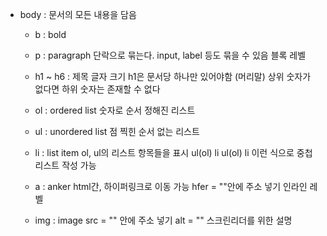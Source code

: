 
- body : 문서의 모든 내용을 담음
	-  b : bold
	  
	- p : paragraph
	  단락으로 묶는다. input, label 등도 묶을 수 있음
	  블록 레벨
	  
	- h1 ~ h6 : 제목 글자 크기
	  h1은 문서당 하나만 있어야함 (머리말)
	  상위 숫자가 없다면 하위 숫자는 존재할 수 없다
	  
	- ol : ordered list
	  숫자로 순서 정해진 리스트
	  
	- ul : unordered list
	  점 찍힌 순서 없는 리스트
	  
	- li : list item
	  ol, ul의 리스트 항목들을 표시
	  ul(ol)
		  li
			  ul(ol)
				  li
		이런 식으로 중첩 리스트 작성 가능
		
	- a : anker 
	  html간, 하이퍼링크로 이동 가능
	  hfer = ""안에 주소 넣기
	  인라인 레벨
	  
	- img : image
	  src = "" 안에 주소 넣기
	  alt = "" 스크린리더를 위한 설명